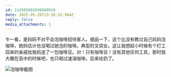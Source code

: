 ```yaml
---
id: 114585802698900918
date: 2025-05-28T13:56:32.944Z
reply: false
media_attachments: 1
---
```


乍一看，是妈妈不对不会泡咖啡招待客人。细品一下，这个比没有教过自己妈妈泡咖啡，她妈估计也没喝过她泡的咖啡。典型的叉烧女。这让我想起小时候有个打工回来的亲戚给我妈送了一包咖啡豆。对！只有咖啡豆！没有其他任何工具，那时我大概在高中的时候吧，也只喝过速溶咖啡。后来给扔了。

![泡咖啡截图](https://files.e5n.cc/media_attachments/files/114/585/771/850/772/852/original/16a7f5b63c3ab865.png)
